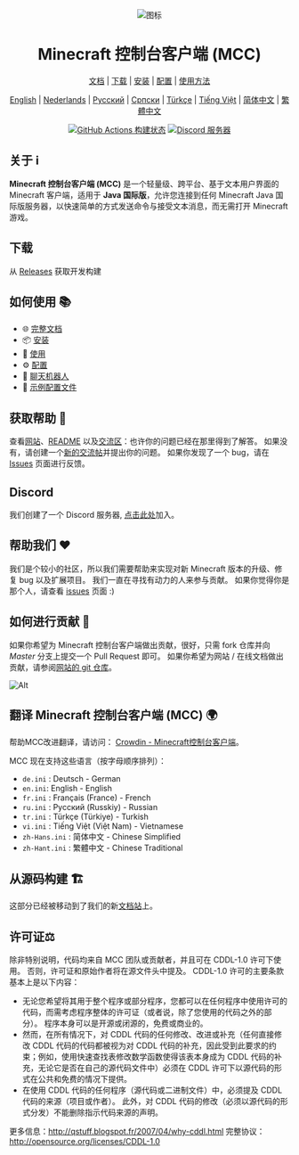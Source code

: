 <div align="center">

<img src="https://i.pics.rs/LLDhE.png" alt="图标"/>

# Minecraft 控制台客户端 (MCC)

[文档](https://mccteam.github.io/) | [下载](#download) | [安装](https://mccteam.github.io/guide/installation.html) | [配置](https://mccteam.github.io/guide/configuration.html) | [使用方法](https://mccteam.github.io/guide/usage.html)

</div>

<div align="center">

[English](https://github.com/MCCTeam/Minecraft-Console-Client/blob/master/README.md) | [Nederlands](https://github.com/MCCTeam/Minecraft-Console-Client/blob/l10n_master/README/README-Dutch.md) | [Русский](https://github.com/MCCTeam/Minecraft-Console-Client/blob/l10n_master/README/README-Russian.md) | [Српски](https://github.com/MCCTeam/Minecraft-Console-Client/blob/l10n_master/README/README-Serbian_Cyrillic.md) | [Türkçe](https://github.com/MCCTeam/Minecraft-Console-Client/blob/l10n_master/README/README-Turkish.md) | [Tiếng Việt](https://github.com/MCCTeam/Minecraft-Console-Client/blob/l10n_master/README/README-Vietnamese.md) | [简体中文](https://github.com/MCCTeam/Minecraft-Console-Client/blob/l10n_master/README/README-Chinese_Simplified.md) | [繁體中文](https://github.com/MCCTeam/Minecraft-Console-Client/blob/l10n_master/README/README-Chinese_Traditional.md)

</div>

<div align="center">

[![GitHub Actions 构建状态](https://github.com/MCCTeam/Minecraft-Console-Client/actions/workflows/build-and-release.yml/badge.svg)](https://github.com/MCCTeam/Minecraft-Console-Client/releases/latest) <a href="https://discord.gg/sfBv4TtpC9"><img src="https://img.shields.io/discord/1018553894831403028?color=5865F2&logo=discord&logoColor=white" alt="Discord 服务器" /></a>

</div>

## **关于 ℹ️**

**Minecraft 控制台客户端 (MCC)** 是一个轻量级、跨平台、基于文本用户界面的 Minecraft 客户端，适用于 **Java 国际版**，允许您连接到任何 Minecraft Java 国际版服务器，以快速简单的方式发送命令与接受文本消息，而无需打开 Minecraft 游戏。

## 下载

从 [Releases](https://github.com/MCCTeam/Minecraft-Console-Client/releases/latest) 获取开发构建

## 如何使用 📚

-   🌐 [完整文档](https://mccteam.github.io/)
-   📦 [安装](https://mccteam.github.io/guide/installation.html)
-   📖 [使用](https://mccteam.github.io/guide/usage.html)
-   ⚙️ [配置](https://mccteam.github.io/guide/configuration.html)
-   🤖 [聊天机器人](https://mccteam.github.io/guide/chat-bots.html)
-   📝 [示例配置文件](MinecraftClient/config/)

## 获取帮助 🙋

查看[网站](https://mccteam.github.io/)、[README](https://github.com/MCCTeam/Minecraft-Console-Client/tree/master/MinecraftClient/config#minecraft-console-client-user-manual) 以及[交流区](https://github.com/MCCTeam/Minecraft-Console-Client/discussions)：也许你的问题已经在那里得到了解答。 如果没有，请创建一个[新的交流帖](https://github.com/MCCTeam/Minecraft-Console-Client/discussions/new)并提出你的问题。 如果你发现了一个 bug，请在 [Issues](https://github.com/MCCTeam/Minecraft-Console-Client/issues) 页面进行反馈。

## Discord

我们创建了一个 Discord 服务器, [点击此处](https://discord.gg/sfBv4TtpC9)加入。

## 帮助我们 ❤️

我们是个较小的社区，所以我们需要帮助来实现对新 Minecraft 版本的升级、修复 bug 以及扩展项目。 我们一直在寻找有动力的人来参与贡献。 如果你觉得你是那个人，请查看 [issues](https://github.com/MCCTeam/Minecraft-Console-Client/issues?q=is%3Aissue+is%3Aopen+label%3Awaiting-for%3Acontributor) 页面 :)

## 如何进行贡献 📝

如果你希望为 Minecraft 控制台客户端做出贡献，很好，只需 fork 仓库并向 _Master_ 分支上提交一个 Pull Request 即可。 如果你希望为网站 / 在线文档做出贡献，请参阅[网站的 git 仓库](https://github.com/MCCTeam/MCCTeam.github.io)。

![Alt](https://repobeats.axiom.co/api/embed/c8a6c7c47fde8fcbe3727a21eab46e6b39dff60d.svg "Repobeats 分析")

## 翻译 Minecraft 控制台客户端 (MCC) 🌍

帮助MCC改进翻译，请访问： [Crowdin - Minecraft控制台客户端](https://crwd.in/minecraft-console-client)。

MCC 现在支持这些语言（按字母顺序排列）：
  * `de.ini` : Deutsch - German
  * `en.ini`: English - English
  * `fr.ini` : Français (France) - French
  * `ru.ini` : Русский (Russkiy) - Russian
  * `tr.ini` : Türkçe (Türkiye) - Turkish
  * `vi.ini` : Tiếng Việt (Việt Nam) - Vietnamese
  * `zh-Hans.ini` : 简体中文 - Chinese Simplified
  * `zh-Hant.ini` : 繁體中文 - Chinese Traditional

## 从源码构建 🏗️

这部分已经被移动到了我们的新[文档站](https://mccteam.github.io/guide/installation.html#building-from-the-source-code)上。

## 许可证⚖️

除非特别说明，代码均来自 MCC 团队或贡献者，并且可在 CDDL-1.0 许可下使用。 否则，许可证和原始作者将在源文件头中提及。 CDDL-1.0 许可的主要条款基本上是以下内容：

-   无论您希望将其用于整个程序或部分程序，您都可以在任何程序中使用许可的代码，而需考虑程序整体的许可证（或者说，除了您使用的代码之外的部分）。 程序本身可以是开源或闭源的，免费或商业的。
-   然而，在所有情况下，对 CDDL 代码的任何修改、改进或补充（任何直接修改 CDDL 代码的代码都被视为对 CDDL 代码的补充，因此受到此要求的约束；例如，使用快速查找表修改数学函数使得该表本身成为 CDDL 代码的补充，无论它是否在自己的源代码文件中）必须在 CDDL 许可下以源代码的形式在公共和免费的情况下提供。
-   在使用 CDDL 代码的任何程序（源代码或二进制文件）中，必须提及 CDDL 代码的来源（项目或作者）。 此外，对 CDDL 代码的修改（必须以源代码的形式分发）不能删除指示代码来源的声明。

更多信息：http://qstuff.blogspot.fr/2007/04/why-cddl.html 完整协议：http://opensource.org/licenses/CDDL-1.0
